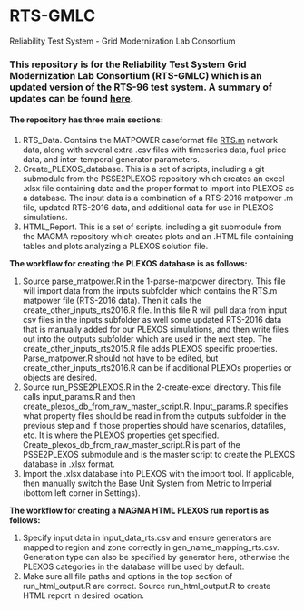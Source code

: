 # RTS-GMLC
Reliability Test System - Grid Modernization Lab Consortium

### This repository is for the Reliability Test System Grid Modernization Lab Consortium (RTS-GMLC) which is an updated version of the RTS-96 test system. A summary of updates can be found [here](https://github.com/GridMod/RTS-GMLC/blob/master/RTS-GMLC_updates.md).
#### The repository has three main sections: 

1. RTS_Data. Contains the MATPOWER caseformat file [RTS.m](https://github.com/GridMod/RTS-GMLC/blob/master/RTS_Data/RTS.m) network data, along with several extra .csv files with timeseries data, fuel price data, and inter-temporal generator parameters.
2. Create_PLEXOS_database. This is a set of scripts, including a git submodule from the PSSE2PLEXOS repository which creates an excel .xlsx file containing data and the proper format to import into PLEXOS as a database. The input data is a combination of a RTS-2016 matpower .m file, updated RTS-2016 data, and additional data for use in PLEXOS simulations.
3.	HTML_Report. This is a set of scripts, including a git submodule from the MAGMA repository which creates plots and an .HTML file containing tables and plots analyzing a PLEXOS solution file. 

**The workflow for creating the PLEXOS database is as follows:**

1.	Source parse_matpower.R in the 1-parse-matpower directory. This file will import data from the inputs subfolder which contains the RTS.m matpower file (RTS-2016 data). Then it calls the create_other_inputs_rts2016.R file.  In this file R will pull data from input csv files in the inputs subfolder as well some updated RTS-2016 data that is manually added for our PLEXOS simulations, and then write files out into the outputs subfolder which are used in the next step. The create_other_inputs_rts2015.R file adds PLEXOS specific properties. Parse_matpower.R should not have to be edited, but create_other_inputs_rts2016.R can be if additional PLEXOs properties or objects are desired.
2.	Source run_PSSE2PLEXOS.R in the 2-create-excel directory. This file calls input_params.R and then create_plexos_db_from_raw_master_script.R. Input_params.R specifies what property files should be read in from the outputs subfolder in the previous step and if those properties should have scenarios, datafiles, etc. It is where the PLEXOS properties get specified. Create_plexos_db_from_raw_master_script.R is part of the PSSE2PLEXOS submodule and is the master script to create the PLEXOS database in .xlsx format. 
3.	Import the .xlsx database into PLEXOS with the import tool. If applicable, then manually switch the Base Unit System from Metric to Imperial (bottom left corner in Settings).

**The workflow for creating a MAGMA HTML PLEXOS run report is as follows:**

1.	Specify input data in input_data_rts.csv and ensure generators are mapped to region and zone correctly in gen_name_mapping_rts.csv. Generation type can also be specified by generator here, otherwise the PLEXOS categories in the database will be used by default.
2.	Make sure all file paths and options in the top section of run_html_output.R are correct. Source run_html_output.R to create HTML report in desired location.
